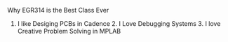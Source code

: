 Why EGR314 is the Best Class Ever

1. I like Desiging PCBs in Cadence 2. I Love Debugging Systems 3. I love Creative Problem Solving in MPLAB
